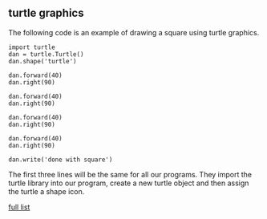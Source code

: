 ## turtle graphics
The following code is an example of drawing a square using turtle graphics.

```
import turtle
dan = turtle.Turtle()
dan.shape('turtle')

dan.forward(40)
dan.right(90)

dan.forward(40)
dan.right(90)

dan.forward(40)
dan.right(90)

dan.forward(40)
dan.right(90)
   
dan.write('done with square')
```

The first three lines will be the same for all our programs.  They import the turtle library into our program, create a new turtle object and then assign the turtle a shape icon.

[full list](https://trinket.io/docs/python)